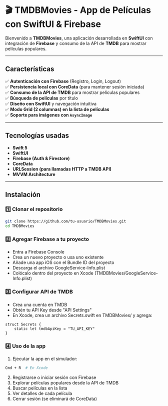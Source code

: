 
# 🎬 TMDBMovies - App de Películas con SwiftUI & Firebase

Bienvenido a **TMDBMovies**, una aplicación desarrollada en **SwiftUI** con integración de **Firebase** y consumo de la API de **TMDB** para mostrar películas populares.

---

## Características

✅ **Autenticación con Firebase** (Registro, Login, Logout)  
✅ **Persistencia local con CoreData** (para mantener sesión iniciada)  
✅ **Consumo de la API de TMDB** para mostrar películas populares  
✅ **Búsqueda de películas** por título  
✅ **Diseño con SwiftUI** y navegación intuitiva  
✅ **Modo Grid (2 columnas) en la lista de películas**  
✅ **Soporte para imágenes con `AsyncImage`**  

---

## Tecnologías usadas

- **Swift 5**
- **SwiftUI**
- **Firebase (Auth & Firestore)**
- **CoreData**
- **URLSession (para llamadas HTTP a TMDB API)**
- **MVVM Architecture**

---

## Instalación

### **1️⃣ Clonar el repositorio**
```bash
git clone https://github.com/tu-usuario/TMDBMovies.git
cd TMDBMovies
```

### **2️⃣ Agregar Firebase a tu proyecto**
- Entra a Firebase Console
- Crea un nuevo proyecto o usa uno existente
- Añade una app iOS con el Bundle ID del proyecto
- Descarga el archivo GoogleService-Info.plist
- Colócalo dentro del proyecto en Xcode (TMDBMovies/GoogleService-Info.plist)


### **3️⃣ Configurar API de TMDB**
- Crea una cuenta en TMDB
- Obtén tu API Key desde "API Settings"
- En Xcode, crea un archivo Secrets.swift en TMDBMovies/ y agrega:
```switch
struct Secrets {
    static let tmdbApiKey = "TU_API_KEY"
}
```

### **4️⃣ Uso de la app**
1. Ejecutar la app en el simulador:

```bash
Cmd + R  # En Xcode
```
2. Registrarse o iniciar sesión con Firebase
3. Explorar películas populares desde la API de TMDB
4. Buscar películas en la lista
5. Ver detalles de cada película
6. Cerrar sesión (se eliminará de CoreData)

